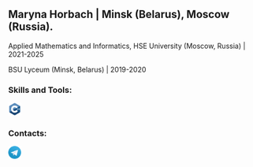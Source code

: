 ## Maryna Horbach | Minsk (Belarus), Moscow (Russia).

 Applied Mathematics and Informatics, HSE University (Moscow, Russia) | 2021-2025

 BSU Lyceum (Minsk, Belarus) | 2019-2020


### Skills and Tools:

<img align="leaft" alt="C++" width="26px" src="https://raw.githubusercontent.com/github/explore/180320cffc25f4ed1bbdfd33d4db3a66eeeeb358/topics/cpp/cpp.png"/>

<br />

### Contacts:

[<img align="leaft" alt="Telegram" width="26px" src="https://raw.githubusercontent.com/github/explore/80688e429a7d4ef2fca1e82350fe8e3517d3494d/topics/telegram/telegram.png" />](https://t.me/MarynaHorbach)
